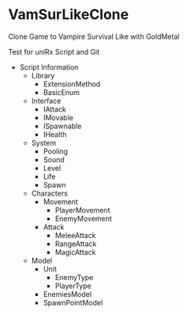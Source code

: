 # VamSurLikeClone
Clone Game to Vampire Survival Like with GoldMetal

Test for uniRx Script and Git

- Script Information
  - Library
    - ExtensionMethod
    - BasicEnum
  - Interface
    - IAttack
    - IMovable
    - ISpawnable
    - IHealth
  - System
    - Pooling 
    - Sound
    - Level
    - Life
    - Spawn
  - Characters
    - Movement
      - PlayerMovement
      - EnemyMovement
    - Attack
      - MeleeAttack
      - RangeAttack
      - MagicAttack
  - Model
    - Unit
      - EnemyType
      - PlayerType
    - EnemiesModel
    - SpawnPointModel